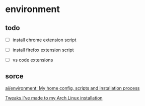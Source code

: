 # environment


## todo

- [ ] install chrome extension script
- [ ] install firefox extension script
- [ ] vs code extensions


## sorce

[ai/environment: My home config, scripts and installation process](https://github.com/ai/environment/tree/main)

[Tweaks I've made to my Arch Linux installation](https://gist.github.com/lbrame/1678c00213c2bd069c0a59f8733e0ee6#setting-up-va-api)

